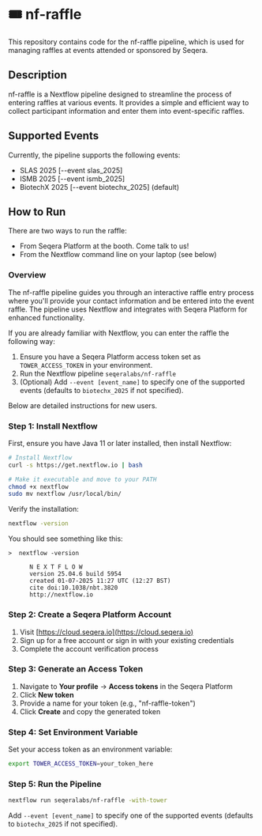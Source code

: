 # 🎟️ nf-raffle

This repository contains code for the nf-raffle pipeline, which is used for managing raffles at events attended or sponsored by Seqera.

## Description

nf-raffle is a Nextflow pipeline designed to streamline the process of entering raffles at various events. It provides a simple and efficient way to collect participant information and enter them into event-specific raffles.

## Supported Events

Currently, the pipeline supports the following events:

- SLAS 2025           [--event slas_2025]
- ISMB 2025           [--event ismb_2025]
- BiotechX 2025       [--event biotechx_2025] (default)

## How to Run

There are two ways to run the raffle:

* From Seqera Platform at the booth. Come talk to us! 
* From the Nextflow command line on your laptop (see below)

### Overview 

The nf-raffle pipeline guides you through an interactive raffle entry process where you'll provide your contact information and be entered into the event raffle. The pipeline uses Nextflow and integrates with Seqera Platform for enhanced functionality.

If you are already familiar with Nextflow, you can enter the raffle the following way:

1. Ensure you have a Seqera Platform access token set as `TOWER_ACCESS_TOKEN` in your environment.
2. Run the Nextflow pipeline `seqeralabs/nf-raffle`
3. (Optional) Add `--event [event_name]` to specify one of the supported events (defaults to `biotechx_2025` if not specified).

Below are detailed instructions for new users.

### Step 1: Install Nextflow

First, ensure you have Java 11 or later installed, then install Nextflow:

```bash
# Install Nextflow
curl -s https://get.nextflow.io | bash

# Make it executable and move to your PATH
chmod +x nextflow
sudo mv nextflow /usr/local/bin/
```

Verify the installation:

```bash
nextflow -version
```

You should see something like this:

```console
>  nextflow -version                                                      

      N E X T F L O W
      version 25.04.6 build 5954
      created 01-07-2025 11:27 UTC (12:27 BST)
      cite doi:10.1038/nbt.3820
      http://nextflow.io
```

### Step 2: Create a Seqera Platform Account

1. Visit [https://cloud.seqera.io](https://cloud.seqera.io)
2. Sign up for a free account or sign in with your existing credentials
3. Complete the account verification process

### Step 3: Generate an Access Token

1. Navigate to **Your profile** → **Access tokens** in the Seqera Platform
2. Click **New token**
3. Provide a name for your token (e.g., "nf-raffle-token")
4. Click **Create** and copy the generated token

### Step 4: Set Environment Variable

Set your access token as an environment variable:

```bash
export TOWER_ACCESS_TOKEN=your_token_here
```

### Step 5: Run the Pipeline

```bash
nextflow run seqeralabs/nf-raffle -with-tower
```

Add `--event [event_name]` to specify one of the supported events (defaults to `biotechx_2025` if not specified).
